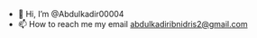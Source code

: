 - 👋 Hi, I’m @Abdulkadir00004
- 📫 How to reach me my email abdulkadiribnidris2@gmail.com

<!---
Abdulkadir00004/Abdulkadir00004 is a ✨ special ✨ repository because its `README.md` (this file) appears on your GitHub profile.
You can click the Preview link to take a look at your changes.
--->
